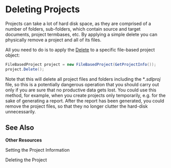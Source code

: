 Deleting Projects
==

Projects can take a lot of hard disk space, as they are comprised of a number of folders, sub-folders, which contain source and target documents, project termbases, etc. By applying a simple delete you can physically remove a project and all of its files.

All you need to do is to apply the [Delete]() to a specific file-based project object:

```cs
FileBasedProject project = new FileBasedProject(GetProjectInfo());
project.Delete();
```

Note that this will delete all project files and folders including the **.sdlproj* file, so this is a potentially dangerous operation that you should carry out only if you are sure that no productive data gets lost. You could use this method, for example, when you create projects only temporarily, e.g. for the sake of generating a report. After the report has been generated, you could remove the project files, so that they no longer clutter the hard-disk unnecessarily.

See Also
--
**Other Resources**

Setting the Project Information

Deleting the Project